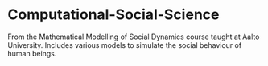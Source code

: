 # Computational-Social-Science
From the Mathematical Modelling of Social Dynamics course taught at Aalto University.
Includes various models to simulate the social behaviour of human beings.
